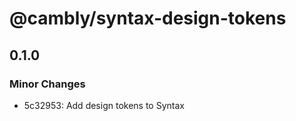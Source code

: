 # @cambly/syntax-design-tokens

## 0.1.0

### Minor Changes

- 5c32953: Add design tokens to Syntax
